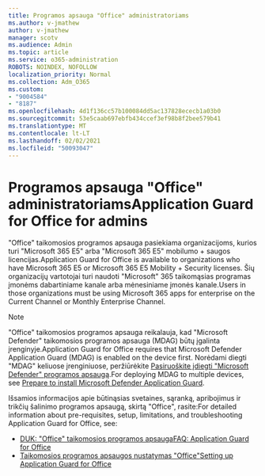 ```yaml
---
title: Programos apsauga "Office" administratoriams
ms.author: v-jmathew
author: v-jmathew
manager: scotv
ms.audience: Admin
ms.topic: article
ms.service: o365-administration
ROBOTS: NOINDEX, NOFOLLOW
localization_priority: Normal
ms.collection: Adm_O365
ms.custom:
- "9004584"
- "8187"
ms.openlocfilehash: 4d1f136cc57b100084dd5ac137828ececb1a03b0
ms.sourcegitcommit: 53e5caab697ebfb434ccef3ef98b8f2bee579b41
ms.translationtype: MT
ms.contentlocale: lt-LT
ms.lasthandoff: 02/02/2021
ms.locfileid: "50093047"
---
```

# <a name="application-guard-for-office-for-admins"></a><span data-ttu-id="bd7ee-102">Programos apsauga "Office" administratoriams</span><span class="sxs-lookup"><span data-stu-id="bd7ee-102">Application Guard for Office for admins</span></span>

<span data-ttu-id="bd7ee-103">"Office" taikomosios programos apsauga pasiekiama organizacijoms, kurios turi "Microsoft 365 E5" arba "Microsoft 365 E5" mobilumo + saugos licencijas.</span><span class="sxs-lookup"><span data-stu-id="bd7ee-103">Application Guard for Office is available to organizations who have Microsoft 365 E5 or Microsoft 365 E5 Mobility + Security licenses.</span></span> <span data-ttu-id="bd7ee-104">Šių organizacijų vartotojai turi naudoti "Microsoft" 365 taikomąsias programas įmonėms dabartiniame kanale arba mėnesiniame įmonės kanale.</span><span class="sxs-lookup"><span data-stu-id="bd7ee-104">Users in those organizations must be using Microsoft 365 apps for enterprise on the Current Channel or Monthly Enterprise Channel.</span></span>

> [!NOTE]
> <span data-ttu-id="bd7ee-105">"Office" taikomosios programos apsauga reikalauja, kad "Microsoft Defender" taikomosios programos apsauga (MDAG) būtų įgalinta įrenginyje.</span><span class="sxs-lookup"><span data-stu-id="bd7ee-105">Application Guard for Office requires that Microsoft Defender Application Guard (MDAG) is enabled on the device first.</span></span> <span data-ttu-id="bd7ee-106">Norėdami diegti "MDAG" keliuose įrenginiuose, peržiūrėkite [Pasiruoškite įdiegti "Microsoft Defender" programos apsaugą](https://docs.microsoft.com/windows/security/threat-protection/microsoft-defender-application-guard/install-md-app-guard).</span><span class="sxs-lookup"><span data-stu-id="bd7ee-106">For deploying MDAG to multiple devices, see [Prepare to install Microsoft Defender Application Guard](https://docs.microsoft.com/windows/security/threat-protection/microsoft-defender-application-guard/install-md-app-guard).</span></span>

<span data-ttu-id="bd7ee-107">Išsamios informacijos apie būtinąsias svetaines, sąranką, apribojimus ir trikčių šalinimo programos apsaugą, skirtą "Office", rasite:</span><span class="sxs-lookup"><span data-stu-id="bd7ee-107">For detailed information about pre-requisites, setup, limitations, and troubleshooting Application Guard for Office, see:</span></span>

- [<span data-ttu-id="bd7ee-108">DUK: "Office" taikomosios programos apsauga</span><span class="sxs-lookup"><span data-stu-id="bd7ee-108">FAQ: Application Guard for Office</span></span>](https://support.microsoft.com/office/application-guard-for-office-9e0fb9c2-ffad-43bf-8ba3-78f785fdba46)
- [<span data-ttu-id="bd7ee-109">Taikomosios programos apsaugos nustatymas "Office"</span><span class="sxs-lookup"><span data-stu-id="bd7ee-109">Setting up Application Guard for Office</span></span>](https://docs.microsoft.com/microsoft-365/security/office-365-security/install-app-guard)

